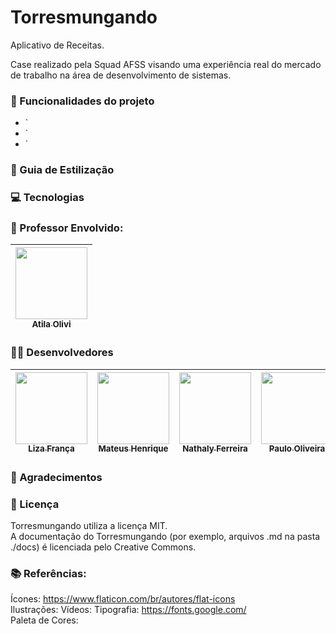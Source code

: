 # Torresmungando


Aplicativo de Receitas.

Case realizado pela Squad AFSS visando uma experiência real do mercado de trabalho na área de desenvolvimento de sistemas.

### :hammer: Funcionalidades do projeto
- ` 
- ` 
- ` 

### :book: Guia de Estilização


### :computer: Tecnologias


### :older_man: Professor Envolvido:
| [<img src="https://avatars.githubusercontent.com/u/37378451?v=4" width=115><br><sub>Atila Olivi</sub>](https://github.com/profatila) 
| :---: |


### :girl::boy: Desenvolvedores
  [<img src="https://avatars.githubusercontent.com/u/101880116?v=4" width=115><br><sub>Liza França</sub>](https://github.com/LiihDev) |  [<img src="https://avatars.githubusercontent.com/u/106276636?v=4" width=115><br><sub>Mateus Henrique</sub>](https://github.com/Mateus2611) |  [<img src="https://avatars.githubusercontent.com/u/98955381?v=4" width=115><br><sub>Nathaly Ferreira</sub>](https://github.com/NathalyFerreiraF) |  [<img src="https://avatars.githubusercontent.com/u/91340154?v=4" width=115><br><sub>Paulo Oliveira</sub>](https://github.com/Paulo-HSO) 
| :---: | :---: | :---: | :---: |

### :pray: Agradecimentos

### :wrench: Licença
Torresmungando utiliza a licença MIT.<br>
A documentação do Torresmungando (por exemplo, arquivos .md na pasta ./docs) é licenciada pelo Creative Commons.

### :books: Referências:
Ícones: https://www.flaticon.com/br/autores/flat-icons <br>
Ilustrações: 
Vídeos: 
Tipografia: https://fonts.google.com/<br>
Paleta de Cores: 
